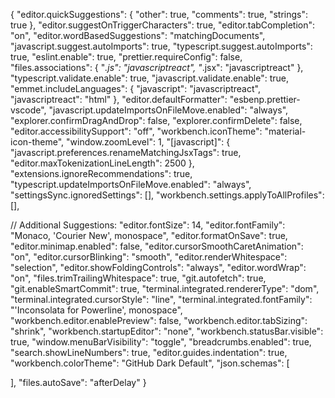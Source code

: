 {
  "editor.quickSuggestions": {
    "other": true,
    "comments": true,
    "strings": true
  },
  "editor.suggestOnTriggerCharacters": true,
  "editor.tabCompletion": "on",
  "editor.wordBasedSuggestions": "matchingDocuments",
  "javascript.suggest.autoImports": true,
  "typescript.suggest.autoImports": true,
  "eslint.enable": true,
  "prettier.requireConfig": false,
  "files.associations": {
    "*.js": "javascriptreact",
    "*.jsx": "javascriptreact"
  },
  "typescript.validate.enable": true,
  "javascript.validate.enable": true,
  "emmet.includeLanguages": {
    "javascript": "javascriptreact",
    "javascriptreact": "html"
  },
  "editor.defaultFormatter": "esbenp.prettier-vscode",
  "javascript.updateImportsOnFileMove.enabled": "always",
  "explorer.confirmDragAndDrop": false,
  "explorer.confirmDelete": false,
  "editor.accessibilitySupport": "off",
  "workbench.iconTheme": "material-icon-theme",
  "window.zoomLevel": 1,
  "[javascript]": {
    "javascript.preferences.renameMatchingJsxTags": true,
    "editor.maxTokenizationLineLength": 2500
  },
  "extensions.ignoreRecommendations": true,
  "typescript.updateImportsOnFileMove.enabled": "always",
  "settingsSync.ignoredSettings": [],
  "workbench.settings.applyToAllProfiles": [],

  // Additional Suggestions:
  "editor.fontSize": 14,
  "editor.fontFamily": "Monaco, 'Courier New', monospace",
  "editor.formatOnSave": true,
  "editor.minimap.enabled": false,
  "editor.cursorSmoothCaretAnimation": "on",
  "editor.cursorBlinking": "smooth",
  "editor.renderWhitespace": "selection",
  "editor.showFoldingControls": "always",
  "editor.wordWrap": "on",
  "files.trimTrailingWhitespace": true,
  "git.autofetch": true,
  "git.enableSmartCommit": true,
  "terminal.integrated.rendererType": "dom",
  "terminal.integrated.cursorStyle": "line",
  "terminal.integrated.fontFamily": "'Inconsolata for Powerline', monospace",
  "workbench.editor.enablePreview": false,
  "workbench.editor.tabSizing": "shrink",
  "workbench.startupEditor": "none",
  "workbench.statusBar.visible": true,
  "window.menuBarVisibility": "toggle",
  "breadcrumbs.enabled": true,
  "search.showLineNumbers": true,
  "editor.guides.indentation": true,
  "workbench.colorTheme": "GitHub Dark Default",
  "json.schemas": [

  ],
  "files.autoSave": "afterDelay"
}
